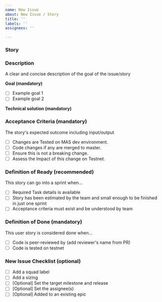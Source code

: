 ```yaml
---
name: New Issue
about: New Issue / Story
title: ''
labels: ''
assignees: ''

---
```


### Story
<!--- Copy title here -->


### Description
<!--- What is the goal of this issue (mandatory) -->
A clear and concise description of the goal of the issue/story

**Goal (mandatory)**
<!-- Describe Goal of the task, Make a TaskList of item you want to achive (recommended) --> 
- [ ] Example goal 1
- [ ] Example goal 2

**Technical solution (mandatory)**
<!--- What is the technical solution detail -->

### Acceptance Criteria (mandatory)
The story's expected outcome including input/output
<!--- List at a high-level the acceptance criteria. -->
- [ ] Changes are Tested on MAS dev environment.
- [ ] Code changes if any are merged to master.
- [ ] Ensure this is not a breaking change.
- [ ] Assess the Impact of this change on Testnet. 

### Definition of Ready (recommended)
This story can go into a sprint when...
- [ ] Required Task details is available
- [ ] Story has been estimated by the team and small enough to be finished in just one sprint
- [ ] Acceptance criteria must exist and be understood by team

### Definition of Done (mandatory)
This user story is considered done when...
- [ ] Code is peer-reviewed by (add reviewer's name from PR)
- [ ] Code is tested on testnet

### New Issue Checklist (optional)
- [ ] Add a squad label
- [ ] Add a sizing
- [ ] [Optional] Set the target milestone and release
- [ ] [Optional] Set the assignee(s) 
- [ ] [Optional] Added to an existing epic
